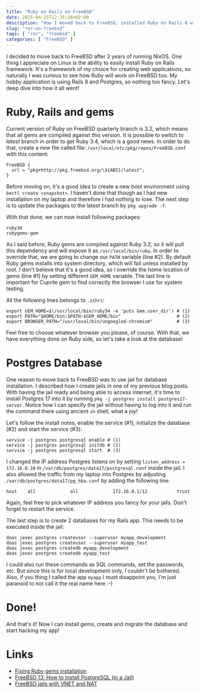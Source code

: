```yaml
---
title: "Ruby on Rails on FreeBSD"
date: 2025-04-25T22:35:26+02:00
description: "How I moved back to FreeBSD, installed Ruby on Rails 8 with Postgres."
slug: "ror-on-freebsd"
tags: [ "ror", "freebsd" ]
categories: [ "FreeBSD" ]
---
```


I decided to move back to FreeBSD after 2 years of running NixOS. One thing I appreciate on Linux is the ability to easily install Ruby on Rails framework. It's a framework of my choice for creating web applications, so naturally I was curious to see how Ruby will work on FreeBSD too. My hobby application is using Rails 8 and Postgres, so nothing too fancy. Let's deep dive into how it all went!

# Ruby, Rails and gems
Current version of Ruby on FreeBSD quarterly branch is 3.2, which means that all gems are compiled against this version. It is possible to switch to *latest* branch in order to get Ruby 3.4, which is a good news. In order to do that, create a new file called file: `/usr/local/etc/pkg/repos/FreeBSD.conf` with this content:

```
FreeBSD {
  url = "pkg+http://pkg.freebsd.org/\${ABI}/latest";
}
```

Before moving on, it's a good idea to create a new boot environment using `bectl create <snapshot>`. I haven't done that though as I had new installation on my laptop and therefore I had nothing to lose. The next step is to update the packages to the latest branch by `pkg upgrade -f`.

With that done, we can now install following packages:
```
ruby34
rubygems-gem
```

As I said before, Ruby gems are compiled against Ruby 3.2, so it will pull this dependency and will expose it as `/usr/local/bin/ruby`. In order to override that, we are going to change our `PATH` variable (line #2). By default Ruby gems installs into system directory, which will fail unless installed by *root*. I don't believe that it's a good idea, so I override the home location of gems (line #1) by setting different `GEM_HOME` variable. The last line is important for Cuprite gem to find correctly the browser I use for system testing.

All the following lines belongs to `.zshrc`:

```
export GEM_HOME=$(/usr/local/bin/ruby34 -e 'puts Gem.user_dir') # (1)
export PATH="$HOME/bin:$PATH:$GEM_HOME/bin"                     # (2)
export BROWSER_PATH="/usr/local/bin/ungoogled-chromium"         # (3)
```

Feel free to choose whatever browser you please, of course. With that, we have everything done on Ruby side, so let's take a look at the database!

# Postgres Database
One reason to move back to FreeBSD was to use jail for database installation. I described how I create jails in one of my previous blog posts. With having the jail ready and being able to access internet, it's time to install Postgres 17 into it by running `pkg -j postgres install postgres17-server`. Notice how I can specify the jail without having to log into it and run the command there using ancient `sh` shell, what a joy!

Let's follow the install notes, enable the service (#1), initialize the database (#2) and start the service (#3):

```
service -j postgres postgresql enable # (1)
service -j postgres postgresql initdb # (2)
service -j postgres postgresql start  # (3)
```

I changed the IP address Postgres listens on by setting `listen_address = 172.16.0.10` in `/var/db/postgres/data17/postgresql.conf` inside the jail. I also allowed the traffic from my laptop into Postgres by adjusting `/var/db/postgres/data17/pg_hba.conf` by adding the following line:

```
host    all             all             172.16.0.1/12           trust
```

Again, feel free to pick whatever IP address you fancy for your jails. Don't forget to restart the service.

The last step is to create 2 databases for my Rails app. This needs to be executed inside the jail:

```
doas jexec postgres createuser --superuser myapp_development
doas jexec postgres createuser --superuser myapp_test
doas jexec postgres createdb myapp_development
doas jexec postgres createdb myapp_test
```

I could also run these commands as SQL commands, set the passwords, etc. But since this is for local development only, I couldn't be bothered. Also, if you thing I called the app `myapp` I must disappoint you, I'm just paranoid to not call it the real name here :-)

# Done!
And that's it! Now I can install gems, create and migrate the database and start hacking my app!

# Links
- [Fixing Ruby gems installation](https://felipec.wordpress.com/2022/08/25/fixing-ruby-gems-installation/)
- [FreeBSD 13: How to Install PostgreSQL (in a Jail)](https://herrbischoff.com/2023/11/freebsd-13-how-to-install-postgresql-in-a-jail/)
- [FreeBSD jails with VNET and NAT](https://www.boucek.me/blog/freebsd-jails-with-vnet-and-nat/)

